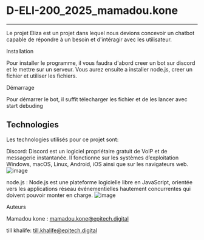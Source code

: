 # D-ELI-200_2025_mamadou.kone
****
Le projet Eliza est un projet dans lequel nous devions concevoir un chatbot capable de répondre à un besoin et d'intéragir avec les utilisateur.


Installation

Pour installer le programme, il vous faudra d'abord creer un bot sur discord et le mettre sur un serveur. Vous aurez ensuite a installer node.js, creer un fichier et utiliser les fichiers.


Démarrage

Pour démarrer le bot, il suffit télecharger les fichier et de les lancer avec start debuding


## Technologies
Les technologies utilisés pour ce projet sont:

Discord: Discord est un logiciel propriétaire gratuit de VoIP et de messagerie instantanée. Il fonctionne sur les systèmes d’exploitation Windows, macOS, Linux, Android, iOS ainsi que sur les navigateurs web.![image](https://user-images.githubusercontent.com/72010377/120938671-4244a380-c714-11eb-8172-d95bb7be8ed1.png)

node.js : Node.js est une plateforme logicielle libre en JavaScript, orientée vers les applications réseau événementielles hautement concurrentes qui doivent pouvoir monter en charge. ![image](https://user-images.githubusercontent.com/72010377/120938812-14ac2a00-c715-11eb-8b53-8764b337eddc.png)


Auteurs

Mamadou kone : mamadou.kone@epitech.digital

till khalife: till.khalife@epitech.digital
